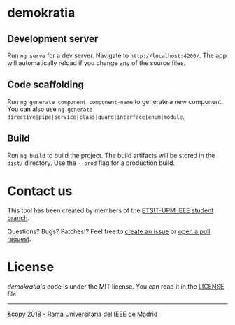 # demokratia

## Development server

Run `ng serve` for a dev server. Navigate to `http://localhost:4200/`. The app will automatically reload if you change any of the source files.

## Code scaffolding

Run `ng generate component component-name` to generate a new component. You can also use `ng generate directive|pipe|service|class|guard|interface|enum|module`.

## Build

Run `ng build` to build the project. The build artifacts will be stored in the `dist/` directory. Use the `--prod` flag for a production build.

# Contact us

This tool has been created by members of the [ETSIT-UPM IEEE student
branch](https://ieeesb.es).

Questions? Bugs? Patches!? Feel free to [create an issue](../../issues/new) or
[open a pull request](../../pulls).

# License

*demokratia*'s code is under the MIT license. You can read it in the
[LICENSE](LICENSE) file.

---

&copy 2018 - Rama Universitaria del IEEE de Madrid
